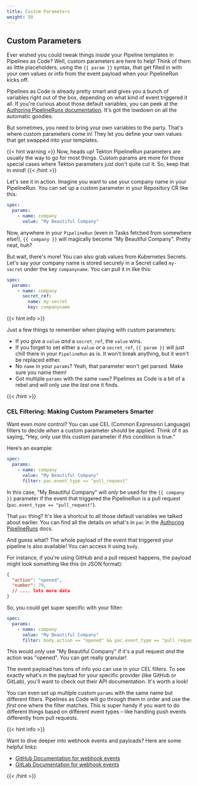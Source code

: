 ```yaml
---
title: Custom Parameters
weight: 50
---
```

## Custom Parameters

Ever wished you could tweak things inside your Pipeline templates in Pipelines as Code?  Well, custom parameters are here to help! Think of them as little placeholders, using the `{{ param }}` syntax, that get filled in with your own values or info from the event payload when your PipelineRun kicks off.

Pipelines as Code is already pretty smart and gives you a bunch of variables right out of the box, depending on what kind of event triggered it all.  If you're curious about those default variables, you can peek at the [Authoring PipelineRuns documentation](../authoringprs#default-parameters). It's got the lowdown on all the automatic goodies.

But sometimes, you need to bring your own variables to the party. That's where custom parameters come in! They let you define your own values that get swapped into your templates.

{{< hint warning >}}
Now, heads up! Tekton PipelineRun parameters are usually the way to go for most things. Custom params are more for those special cases where Tekton parameters just don't quite cut it. So, keep that in mind!
{{< /hint >}}

Let's see it in action. Imagine you want to use your company name in your PipelineRun. You can set up a custom parameter in your Repository CR like this:

```yaml
spec:
  params:
    - name: company
      value: "My Beautiful Company"
```

Now, anywhere in your `PipelineRun` (even in Tasks fetched from somewhere else!),  `{{ company }}` will magically become "My Beautiful Company". Pretty neat, huh?

But wait, there's more! You can also grab values from Kubernetes Secrets. Let's say your company name is stored securely in a Secret called `my-secret` under the key `companyname`.  You can pull it in like this:

```yaml
spec:
  params:
    - name: company
      secret_ref:
        name: my-secret
        key: companyname
```

{{< hint info >}}

Just a few things to remember when playing with custom parameters:

- If you give a `value` *and* a `secret_ref`, the `value` wins.
- If you forget to set either a `value` or a `secret_ref`,  `{{ param }}` will just chill there in your `PipelineRun` as is.  It won't break anything, but it won't be replaced either.
- No `name` in your `params`?  Yeah, that parameter won't get parsed. Make sure you name them!
- Got multiple `params` with the same `name`?  Pipelines as Code is a bit of a rebel and will only use the *last* one it finds.

{{< /hint >}}

### CEL Filtering:  Making Custom Parameters Smarter

Want even *more* control? You can use CEL (Common Expression Language) filters to decide *when* a custom parameter should be applied.  Think of it as saying, "Hey, only use this custom parameter if *this* condition is true."

Here’s an example:

```yaml
spec:
  params:
    - name: company
      value: "My Beautiful Company"
      filter: pac.event_type == "pull_request"
```

In this case, "My Beautiful Company" will *only* be used for the `{{ company }}` parameter if the event that triggered the PipelineRun is a pull request (`pac.event_type == "pull_request"`).

That `pac` thing? It's like a shortcut to all those default variables we talked about earlier.  You can find all the details on what's in `pac` in the [Authoring PipelineRuns](../authoringprs) docs.

And guess what? The whole payload of the event that triggered your pipeline is also available!  You can access it using `body`.

For instance, if you're using GitHub and a pull request happens, the payload might look something like this (in JSON format):

```json
{
  "action": "opened",
  "number": 79,
  // .... lots more data
}
```

So, you could get super specific with your filter:

```yaml
spec:
  params:
    - name: company
      value: "My Beautiful Company"
      filter: body.action == "opened" && pac.event_type == "pull_request"
```

This would *only* use "My Beautiful Company" if it's a pull request *and* the action was "opened".  You can get really granular!

The event payload has tons of info you can use in your CEL filters.  To see exactly what's in the payload for your specific provider (like GitHub or GitLab), you'll want to check out their API documentation. It's worth a look!

You can even set up multiple custom `params` with the same name but different filters.  Pipelines as Code will go through them in order and use the *first* one where the filter matches. This is super handy if you want to do different things based on different event types – like handling push events differently from pull requests.

{{< hint info >}}

Want to dive deeper into webhook events and payloads? Here are some helpful links:

- [GitHub Documentation for webhook events](https://docs.github.com/webhooks-and-events/webhooks/webhook-events-and-payloads?actionType=auto_merge_disabled#pull_request)
- [GitLab Documentation for webhook events](https://docs.gitlab.com/ee/user/project/integrations/webhook_events.html)

{{< /hint >}}
